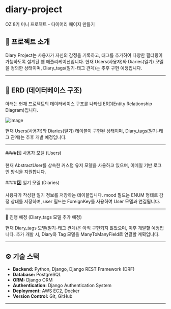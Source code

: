
# diary-project
OZ 8기 미니 프로젝트 - 다이어리 페이지 만들기

## 📌 프로젝트 소개
Diary Project는 사용자가 자신의 감정을 기록하고, 태그를 추가하여 다양한 필터링이 가능하도록 설계된 웹 애플리케이션입니다.
현재 Users(사용자)와 Diaries(일기) 모델을 정의한 상태이며, Diary_tags(일기-태그 관계)는 추후 구현 예정입니다.

---
## 📂 ERD (데이터베이스 구조)

아래는 현재 프로젝트의 데이터베이스 구조를 나타낸 ERD(Entity Relationship Diagram)입니다.

![image](https://github.com/user-attachments/assets/7c67a379-084d-4889-a65d-b36cdfa52a2c)

현재 Users(사용자)와 Diaries(일기) 테이블이 구현된 상태이며, Diary_tags(일기-태그 관계)는 추후 개발 예정입니다.

---


####1️⃣ 사용자 모델 (Users)

현재 AbstractUser를 상속한 커스텀 유저 모델을 사용하고 있으며, 이메일 기반 로그인 방식을 지원합니다.

####2️⃣ 일기 모델 (Diaries)

사용자가 작성한 일기 정보를 저장하는 테이블입니다.
mood 필드는 ENUM 형태로 감정 상태를 저장하며, user 필드는 ForeignKey를 사용하여 User 모델과 연결됩니다.

___
🚀 진행 예정 (Diary_tags 모델 추가 예정)

현재 Diary_tags 모델(일기-태그 관계)은 아직 구현되지 않았으며, 이후 개발할 예정입니다.
추가 개발 시, Diary와 Tag 모델을 ManyToManyField로 연결할 계획입니다.
___

## ⚙️ 기술 스택
- **Backend:** Python, Django, Django REST Framework (DRF)
- **Database:** PostgreSQL
- **ORM:** Django ORM
- **Authentication:** Django Authentication System
- **Deployment:** AWS EC2, Docker
- **Version Control:** Git, GitHub

---

